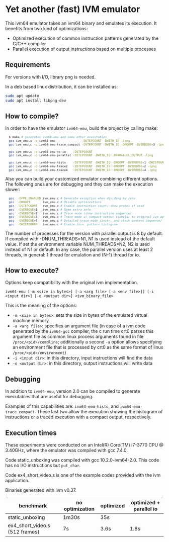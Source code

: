 # Yet another (fast) IVM emulator

This ivm64 emulator takes an ivm64 binary and emulates its execution. It benefits from two kind of optimizations:

  * Optimized execution of common instruction patterns generated by the C/C++ compiler
  * Parallel execution of output instructions based on multiple processes

## Requirements 

For versions with I/O, library png is needed. 

In a deb based linux distribution, it can be installed as:

```bash
sudo apt update
sudo apt install libpng-dev
```

## How to compile?

In order to have the emulator ```ivm64-emu```, build the project by calling make:

<font size="0">

```bash
  $ make # generates ivm64-emu and some other executables
  gcc ivm_emu.c -o ivm64-emu               -DSTEPCOUNT -DWITH_IO -lpng
  gcc ivm_emu.c -o ivm64-emu-trace_compact -DSTEPCOUNT -DWITH_IO -DNOOPT -DVERBOSE=3 -lpng

  gcc ivm_emu.c -o ivm64-emu-no-io    -DSTEPCOUNT
  gcc ivm_emu.c -o ivm64-emu-parallel -DSTEPCOUNT -DWITH_IO -DPARALLEL_OUTPUT -lpng

  gcc ivm_emu.c -o ivm64-emu-histo    -DSTEPCOUNT -DWITH_IO -DNOOPT -DVERBOSE=1 -DHISTOGRAM -lpng
  gcc ivm_emu.c -o ivm64-emu-trace2   -DSTEPCOUNT -DWITH_IO -DNOOPT -DVERBOSE=2 -lpng
  gcc ivm_emu.c -o ivm64-emu-trace4   -DSTEPCOUNT -DWITH_IO -DNOOPT -DVERBOSE=4 -lpng
```

</font>

Also you can build your customized emulator combining different options. The following ones are for debugging and they can make the execution slower:

<font size="0">

```bash
  gcc  -DFPE_ENABLED ivm_emu.c # Generate exception when dividing by zero
  gcc  -DNOOPT       ivm_emu.c # Disable optimizations
  gcc  -DSTEPCOUNT   ivm_emu.c # Enable instruction count, show probes if used
  gcc  -DVERBOSE=1   ivm_emu.c # Some extra info
  gcc  -DVERBOSE=2   ivm_emu.c # Trace mode (show instruction sequence)
  gcc  -DVERBOSE=3   ivm_emu.c # Trace mode w/ compact output (similar to original ivm app)
  gcc  -DVERBOSE=4   ivm_emu.c # Detailed trace mode (instr. and stack content sequence)
  gcc  -DHISTOGRAM   ivm_emu.c # Enable insn. pattern histogram
```

</font>

The number of processes for the version with parallel output is 8 by default. If compiled with -DNUM_THREADS=N1, N1 is used instead of the default value. If set the environment variable NUM_THREADS=N2, N2 is used instead of N1 or default. In any case, the parallel version uses at least 2 threads, in general: 1 thread for emulation and (N-1) thread for io.
## How to execute?

Options keep compatibility with the original ivm implementation.

```ivm64-emu [-m <size in bytes>] [-a <arg file> [-a <env file>]] [-i <input dir>] [-o <output dir>] <ivm_binary_file> ```

This is the meaning of the options:

  * ```-m <size in bytes>```: sets the size in bytes of the emulated virtual machine memory
  * ```-a <arg file>```: specifies an argument file (in case of a ivm code generated by the ```ivm64-gcc``` compiler, the c run time crt0 parses this argument file as common linux process arguments found in file ```/proc/<pid>/comdline```; additionally a second ```-a``` option allows specifying an environment file that is processed by crt0 as the same format of linux ```/proc/<pid>/environment```)
  * ```-i <input dir>```: in this directory, input instructions will find the data
  * ```-o <output dir>```: in this directory, output instructions will write data



## Debugging

In addition to ```ivm64-emu```, version 2.0 can be compiled to generate executables that are useful for
debugging. 

Examples of this capabilities are: ```ivm64-emu-histo```, and  ```ivm64-emu-trace_compact```.
These last two allow the execution showing the histogram of instructions or a traced execution with a
compact output, respectively.

<!---
## Profiling

To allow dynamically activation/deactivation of program tracing, and to extract information of
executed instructions in a code section, the ```Yet another IVM emulator``` admits three unnused
opcodes: 0xf0, 0xf1, 0xf2 and 0xf3.

In directory ```samples```, a C code using this facility can be found: ```30_hanoi_probe.c```.
This sample code includes the header ```probe.h``` which contains the macros to easily insert the
appropiate opcodes into the C code (as if they were function calls).

After this, compile the program and assemble it:

```ivm64-gcc 30_hanoi_probe.c -o 30_hanoi_probe -DWITH_IVM64_PROBES```

```ivm64-as 30_hanoi_probe```

At this point, the binary contains non-standard opcodes, so it can not be executed using this emualtor:

Execute the binary using Yet another IVM emulator:
```ivm64-emu-probe 30_hanoi_probe.b```

The program makes it normal execution, printing all its output and at the end, the emulator
print the gathered information, for example:

<font size="0">

```
Binary file size: 172315 bytes (172.3 KB)
Executed 38070971 instructions

Probe   0:      13732
Probe   1:     180166
Probe   2:       2936
Probe   3:   37874142
End stack:
0x..000000 0
```

</font>

Probes can also be read from the program if requiered using ```ivm64_probe_read()```.

To obtain a binary without the non-standard opcodes, just compile the program without WITH_IVM64_PROBES:
```ivm64-gcc 30_hanoi_probe.c -o 30_hanoi_probe```

This way, all sentences like  ```ivm64_set_probe(1)```,```ivm64_trace_off```,```ivm64_trace_hard```,
etc, are ignored.

--->

## Execution times

These experiments were conducted on an Intel(R) Core(TM) i7-3770 CPU @ 3.40GHz, where the emulator was compiled with gcc 7.4.0.

Code static_unboxing was compiled with gcc 10.2.0-ivm64-2.0. This code has no I/O instructions but ```put_char```.

Code ex4_short_video.s is one of the example codes provided with the ivm application.

Binaries generated with ivm v0.37.

| benchmark                      | no optimization | optimized |  optimized +  parallel io |
|--------------------------------|-----------------|-----------|---------------------------|
| static_unboxing                |1m30s            | 35s       |               |
| ex4_short_video.s (512 frames) |7s               | 3.6s      |  1.8s         |

